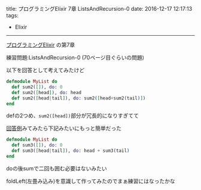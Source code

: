 title: プログラミングElixir 7章 ListsAndRecursion-0
date: 2016-12-17 12:17:13
tags:
- Elixir
---

[プログラミングElixir](https://www.amazon.co.jp/dp/B01KFCXP04/ref=dp-kindle-redirect?_encoding=UTF8&btkr=1)
の第7章

<!-- more -->

練習問題:ListsAndRecursion-0 (70ページ目ぐらいの問題)

以下を回答として考えてみたけど

```elixir
defmodule MyList do
  def sum2([]), do: 0
  def sum2([head]), do: head
  def sum2([head|tail]), do: sum2([head+sum2(tail)])
end
```

defの2つめ、`sum2([head])`部分が冗長的になりすぎてて

[回答例](https://forums.pragprog.com/forums/322/topics/11929)みてみたら下記みたいにもっと簡単だった

```elixir
defmodule MyList do
  def sum3([]), do: 0
  def sum3([head|tail]), do: head + sum3(tail)
end
```

doの後sumで二回も囲む必要はないみたい

foldLeft(左畳み込み)を意識して作ってみたのでまぁ練習にはなったかな

